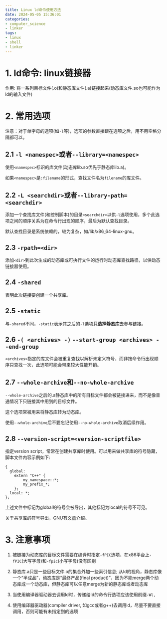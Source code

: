 ```yaml
---
title: Linux ld命令使用方法
date: 2024-05-05 15:36:01
categories:
- computer_science
- linker
tags:
- linux
- shell
- linker
---
```


# 1. ld命令: linux链接器

作用: 将一系列目标文件(.o)和静态库文件(.a)链接起来(动态库文件.so也可能作为ld的输入文件)

# 2. 常用选项

注意：对于单字母的选项(如`-l`等)，选项的参数直接跟在选项之后，用不用空格分隔都可以。

## 2.1 `-l <namespec>`或者`--library=<namespec>`

使用`<namespec>`标识的库文件(动态库lib<namespec>.so优先于静态库lib<namespec>.a)。

如果`<namespec>`是`:filename`的形式，查找文件名为`filename`的库文件。

## 2.2 `-L <searchdir>`或者`--library-path=<searchdir>`

添加一个查找库文件(和控制脚本)的目录`<searchdir>`以供`-l`选项使用，多个此选项之间的顺序关系为在命令行出现的顺序，最后为默认查找目录。

默认查找目录是系统依赖的，较为复杂，如/lib/x86_64-linux-gnu。

## 2.3 `-rpath=<dir>`

添加`<dir>`到此次生成的动态库或可执行文件的运行时动态库查找路径，以供动态链接器使用。

## 2.4 `-shared`

表明此次链接要创建一个共享库。

## 2.5 `-static`

与`-shared`不同，`-static`表示其之后的`-l`选项**只选择静态库**去参与链接。

## 2.6 `-( <archives> -)` `--start-group <archives> --end-group`

`<archives>`指定的库文件会被重复查找以解析未定义符号，而非按命令行出现顺序只查找一次，此选项可能会带来较大性能开销。

## 2.7 `--whole-archive`和`--no-whole-archive`

`--whole-archive`之后的.a静态库中的所有目标文件都会被链接进来，而不是像普通情况下只链接其中用到的目标文件。

这个选项常被用来将静态库转为动态库。

使用`--whole-archive`后不要忘记使用`--no-whole-archive`取消后续作用。

## 2.8 `--version-script=<version-scriptfile>`

指定version script，常常在创建共享库时使用。可以用来做共享库的符号隐藏，脚本文件内容示例如下:


```
{
  global:
    extern "C++" {
        my_namespace::*;
        my_prefix_*;
    };
  local: *;
};
```

上述文件中标记为global的符号会被导出，其他标记为local的符号不可见。

关于共享库的符号导出，GNU有[文章](https://www.gnu.org/software/gnulib/manual/html_node/Exported-Symbols-of-Shared-Libraries.html "Controlling the Exported Symbols of Shared Libraries")介绍。

# 3. 注意事项

1. 被链接为动态库的目标文件需要在编译时指定`-fPIC`选项，在x86平台上`-fPIC`(大写字母)和`-fpic`(小写字母)没有区别

2. 静态库.a只是一些目标文件.o的集合外加一些索引信息; 从ld的视角，静态库像一个“半成品”，动态库是“最终产品(final product)”，因为不能merge两个动态库成一个动态库，但静态库可以任意merge为新的静态库或者动态库

3. 当使用编译器驱动器去调用ld时，传递给ld的命令行选项应该使用前缀`-Wl,`

4. 使用编译器驱动器(compiler driver, 如gcc或者g++)去调用ld，尽量不要直接调用，否则可能有未指定到的选项